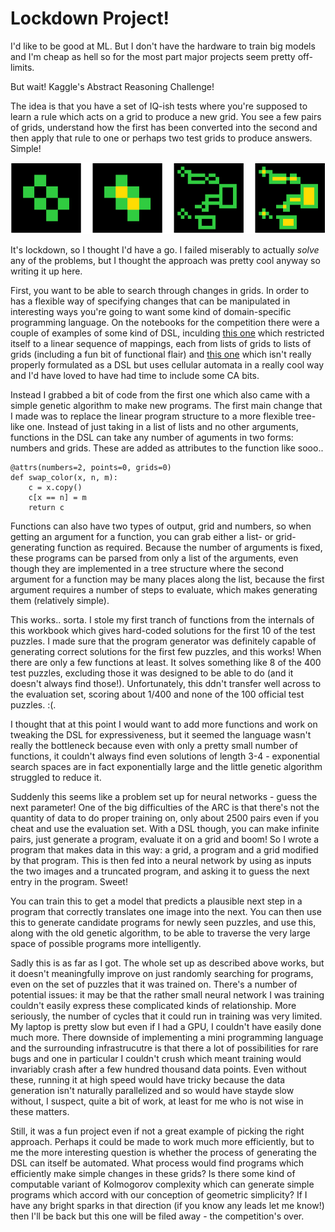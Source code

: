 # Lockdown Project!

I'd like to be good at ML. But I don't have the hardware to train big models and I'm cheap as hell so for the most part major projects seem pretty off-limits.

But wait! Kaggle's Abstract Reasoning Challenge!

The idea is that you have a set of IQ-ish tests where you're supposed to learn a rule which acts on a grid to produce a new grid. You see a few pairs of grids, understand how the first has been converted into the second and then apply that rule to one or perhaps two test grids to produce answers. Simple!

![Example of the pairs from ARC homepage](images/arc_example.png "Can you guess the rule?")

It's lockdown, so I thought I'd have a go. I failed miserably to actually *solve* any of the problems, but I thought the approach was pretty cool anyway so writing it up here.

First, you want to be able to search through changes in grids. In order to has a flexible way of specifying changes that can be manipulated in interesting ways you're going to want some kind of domain-specific programming language. On the notebooks for the competition there were a couple of examples of some kind of DSL, inculding [this one](https://www.kaggle.com/zenol42/dsl-and-genetic-algorithm-applied-to-arc) which restricted itself to a linear sequence of mappings, each from lists of grids to lists of grids (including a fun bit of functional flair) and [this one](https://www.kaggle.com/arsenynerinovsky/cellular-automata-as-a-language-for-reasoning) which isn't really properly formulated as a DSL but uses cellular automata in a really cool way and I'd have loved to have had time to include some CA bits.

Instead I grabbed a bit of code from the first one which also came with a simple genetic algorithm to make new programs. The first main change that I made was to replace the linear program structure to a more flexible tree-like one. Instead of just taking in a list of lists and no other arguments, functions in the DSL can take any number of aguments in two forms: numbers and grids. These are added as attributes to the function like sooo..

    @attrs(numbers=2, points=0, grids=0)
    def swap_color(x, n, m):
        c = x.copy()
        c[x == n] = m
        return c

Functions can also have two types of output, grid and numbers, so when getting an argument for a function, you can grab either a list- or grid-generating function as required. Because the number of arguments is fixed, these programs can be parsed from only a list of the arguments, even though they are implemented in a tree structure where the second argument for a function may be many places along the list, because the first argument requires a number of steps to evaluate, which makes generating them (relatively simple).

This works.. sorta. I stole my first tranch of functions from the internals of this workbook which gives hard-coded solutions for the first 10 of the test puzzles. I made sure that the program generator was definitely capable of generating correct solutions for the first few puzzles, and this works! When there are only a few functions at least. It solves something like 8 of the 400 test puzzles, excluding those it was designed to be able to do (and it doesn't always find those!). Unfortunately, this ddn't transfer well across to the evaluation set, scoring about 1/400 and none of the 100 official test puzzles. :(.

I thought that at this point I would want to add more functions and work on tweaking the DSL for expressiveness, but it seemed the language wasn't really the bottleneck because even with only a pretty small number of functions, it couldn't always find even solutions of length 3-4 - exponential search spaces are in fact exponentially large and the little genetic algorithm struggled to reduce it.

Suddenly this seems like a problem set up for neural networks - guess the next parameter! One of the big difficulties of the ARC is that there's not the quantity of data to do proper training on, only about 2500 pairs even if you cheat and use the evaluation set. With a DSL though, you can make infinite pairs, just generate a program, evaluate it on a grid and boom! So I wrote a program that makes data in this way: a grid, a program and a grid modified by that program. This is then fed into a neural network by using as inputs the two images and a truncated program, and asking it to guess the next entry in the program. Sweet!

You can train this to get a model that predicts a plausible next step in a program that correctly translates one image into the next. You can then use this to generate candidate programs for newly seen puzzles, and use this, along with the old genetic algorithm, to be able to traverse the very large space of possible programs more intelligently.

Sadly this is as far as I got. The whole set up as described above works, but it doesn't meaningfully improve on just randomly searching for programs, even on the set of puzzles that it was trained on. There's a number of potential issues: it may be that the rather small neural network I was training couldn't easily express these complicated kinds of relationship. More seriously, the number of cycles that it could run in training was very limited. My laptop is pretty slow but even if I had a GPU, I couldn't have easily done much more. There downside of implementing a mini programming language and the surrounding infrastrucutre is that there a lot of possibilities for rare bugs and one in particular I couldn't crush which meant training would invariably crash after a few hundred thousand data points. Even without these, running it at high speed would have tricky because the data generation isn't naturally parallelized and so would have stayde slow without, I suspect, quite a bit of work, at least for me who is not wise in these matters.

Still, it was a fun project even if not a great example of picking the right approach. Perhaps it could be made to work much more efficiently, but to me the more interesting question is whether the process of generating the DSL can itself be automated. What process would find programs which efficiently make simple changes in these grids? Is there some kind of computable variant of Kolmogorov complexity which can generate simple programs which accord with our conception of geometric simplicity? If I have any bright sparks in that direction (if you know any leads let me know!) then I'll be back but this one will be filed away - the competition's over.
